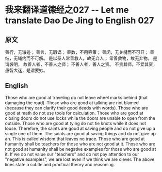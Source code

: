 # 我来翻译道德经之027 -- Let me translate Dao De Jing to English 027

## 原文

善行，无辙迹；
善言，无瑕谪；
善数，不用筹策；
善闭，无关楗而不可开；
善结，无绳约而不可解。
是以圣人常善救人，故无弃人；
常善救物，故无弃物。
是谓袭明。
故善人者，不善人之师；
不善人者，善人之资。
不贵其师，不爱其资，
虽智大迷，是谓要妙。

## English

Those who are good at traveling do not leave wheel marks behind (that damaging the road).
Those who are good at talking are not blamed (because they can clarify their good deeds with words).
Those who are good at math do not use tools for calculation.
Those who are good at closing doors do not use locks while the doors are unable to open from the outside.
Those who are good at tying do not tie knots while it does not loose.
Therefore, the saints are good at saving people and do not give up a single one of them.
The saints are good at saving things and do not give up an. 
This is called wisdom that leaves no trace.
Those who are good at humanity shall be teachers for those who are not good at it.
Those who are not good at humanity shall be negative examples for those who are good at it.
If we do not value our "teachers" and do not pay attention to our "negative examples", we are lost even if we think we are clever.
The above lines state a subtle and practical theory and reasoning.